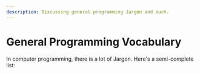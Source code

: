 ```yaml
---
description: Discussing general programming Jargon and such.
---
```


# General Programming Vocabulary

In computer programming, there is a lot of Jargon. Here's a semi-complete list:

